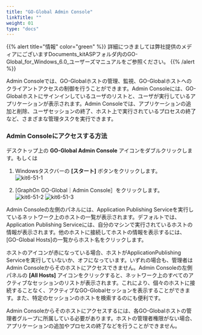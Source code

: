 ```yaml
---
title: "GO-Global Admin Console"
linkTitle: ""
weight: 01
type: "docs"
---
```

{{% alert title="情報" color="green" %}}
詳細につきましては弊社提供のメディアにございますDocuments_kitASPフォルダ内のGO-Global_for_Windows_6.0_ユーザーズマニュアルをご参照ください。
{{% /alert %}}

Admin Consoleでは、GO-Globalホストの管理、監視、GO-Globalホストへのクライアントアクセスの制御を行うことができます。Admin Consoleには、GO-Globalホストにサインインしているユーザのリストと、ユーザが実行しているアプリケーションが表示されます。Admin Consoleでは、アプリケーションの追加と削除、ユーザセッションの終了、ホスト上で実行されているプロセスの終了など、さまざまな管理タスクを実行できます。

### Admin Consoleにアクセスする方法
デスクトップ上の **GO-Global Admin Console** アイコンをダブルクリックします。もしくは

1. Windowsタスクバーの **[スタート]** ボタンをクリックします。<br>
![kit6-51-1](/img/kit6-51-1.png)

2. [GraphOn GO-Global｜Admin Console］をクリックします。<br>
![kit6-51-2](/img/kit6-51-2.png)
![kit6-51-3](/img/kit6-51-3.png)

Admin Consoleの左側のパネルには、Application Publishing Serviceを実行しているネットワーク上のホストの一覧が表示されます。デフォルトでは、Application Publishing Serviceには、自分のマシンで実行されているホストの情報が表示されます。他のホストに接続してホストの情報を表示するには、[GO-Global Hosts]の一覧からホスト名をクリックします。<br>

ホストのアイコンが赤になっている場合、ホストがApplicationPublishing Serviceを実行していないか、オフになっています。いずれの場合も、管理者はAdmin Consoleからそのホストにアクセスできません。Admin Consoleの左側パネルの **[All Hosts]** アイコンをクリックすると、ネットワーク上のすべてのアクティブなセッションのリストが表示されます。これにより、個々のホストに接続することなく、アクティブなGO-Globalセッションを表示することができます。また、特定のセッションのホストを検索するのにも便利です。<br>

Admin Consoleからそのホストにアクセスするには、各GO-Globalホストの管理者グループに所属している必要があります。ホストの管理者権限がない場合、アプリケーションの追加やプロセスの終了などを行うことができません。
